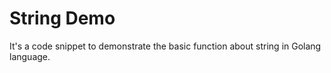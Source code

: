 # String Demo
It's a code snippet to demonstrate the basic function about string in Golang language. 